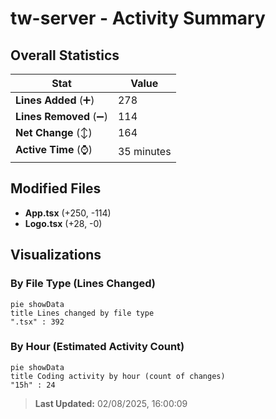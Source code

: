 # tw-server - Activity Summary 

## Overall Statistics

| Stat                   | Value                                                             |
| ---------------------- | ----------------------------------------------------------------- |
| **Lines Added** (➕)   | 278                                          |
| **Lines Removed** (➖) | 114                                        |
| **Net Change** (↕)    | 164                |
| **Active Time** (⌚)   | 35 minutes |


## Modified Files
- **App.tsx** (+250, -114)
- **Logo.tsx** (+28, -0)

## Visualizations

### By File Type (Lines Changed)

```mermaid
pie showData
title Lines changed by file type
".tsx" : 392
```

### By Hour (Estimated Activity Count)

```mermaid
pie showData
title Coding activity by hour (count of changes)
"15h" : 24
```


> **Last Updated:** 02/08/2025, 16:00:09
